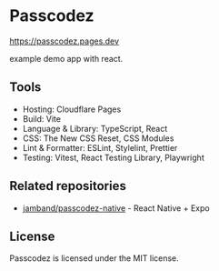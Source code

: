 # Passcodez

https://passcodez.pages.dev

example demo app with react.

## Tools

- Hosting: Cloudflare Pages
- Build: Vite
- Language & Library: TypeScript, React
- CSS: The New CSS Reset, CSS Modules
- Lint & Formatter: ESLint, Stylelint, Prettier
- Testing: Vitest, React Testing Library, Playwright

## Related repositories

- [jamband/passcodez-native](https://github.com/jamband/passcodez-native) - React Native + Expo

## License

Passcodez is licensed under the MIT license.
